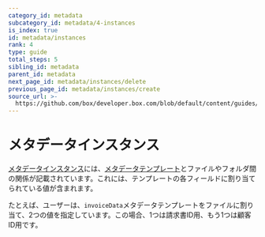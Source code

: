 ```yaml
---
category_id: metadata
subcategory_id: metadata/4-instances
is_index: true
id: metadata/instances
rank: 4
type: guide
total_steps: 5
sibling_id: metadata
parent_id: metadata
next_page_id: metadata/instances/delete
previous_page_id: metadata/instances/create
source_url: >-
  https://github.com/box/developer.box.com/blob/default/content/guides/metadata/4-instances/0-index.md
---
```

# メタデータインスタンス

[メタデータインスタンス][instance]には、[メタデータテンプレート][template]とファイルやフォルダ間の関係が記載されています。これには、テンプレートの各フィールドに割り当てられている値が含まれます。

たとえば、ユーザーは、`invoiceData`メタデータテンプレートをファイルに割り当て、2つの値を指定しています。この場合、1つは請求書ID用、もう1つは顧客ID用です。

[template]: g://metadata/templates

[instance]: g://metadata/instances
